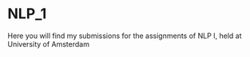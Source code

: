 # NLP_1
Here you will find my submissions for the assignments of NLP I, held at University of Amsterdam
